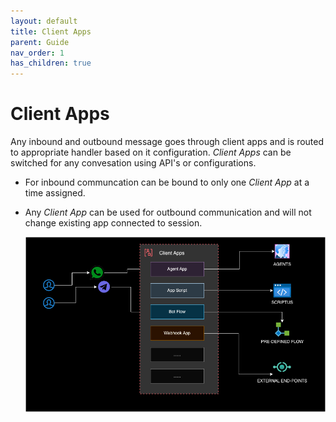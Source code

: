 ```yaml
---
layout: default
title: Client Apps
parent: Guide
nav_order: 1
has_children: true
---
```

# Client Apps
Any inbound and outbound message goes through client apps and is routed to appropriate handler based on it configuration. _Client Apps_ can be switched for any convesation using API's or configurations.
- For inbound communcation can be bound to only one _Client App_ at a time assigned.
- Any _Client App_ can be used for outbound communication and will not change existing app connected to session.

  <img width="725" alt="Screenshot 2022-01-29 at 8 09 51 PM" src="/content/static//design/data-flow.png">